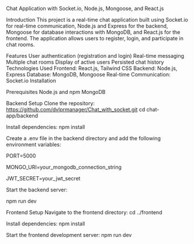 Chat Application with Socket.io, Node.js, Mongoose, and React.js


Introduction
This project is a real-time chat application built using Socket.io for real-time communication, Node.js and Express for the backend, Mongoose for database interactions with MongoDB, and React.js for the frontend. The application allows users to register, login, and participate in chat rooms.

Features
User authentication (registration and login)
Real-time messaging
Multiple chat rooms
Display of active users
Persisted chat history
Technologies Used
Frontend: React.js, Tailwind CSS
Backend: Node.js, Express
Database: MongoDB, Mongoose
Real-time Communication: Socket.io
Installation

Prerequisites
Node.js and npm
MongoDB

Backend Setup
Clone the repository:
https://github.com/dvlprmanager/Chat_with_socket.git
cd chat-app/backend

Install dependencies:
npm install

Create a .env file in the backend directory and add the following environment variables:

PORT=5000

MONGO_URI=your_mongodb_connection_string

JWT_SECRET=your_jwt_secret

Start the backend server:

npm run dev

Frontend Setup
Navigate to the frontend directory:
cd ../frontend

Install dependencies:
npm install

Start the frontend development server:
npm run dev

